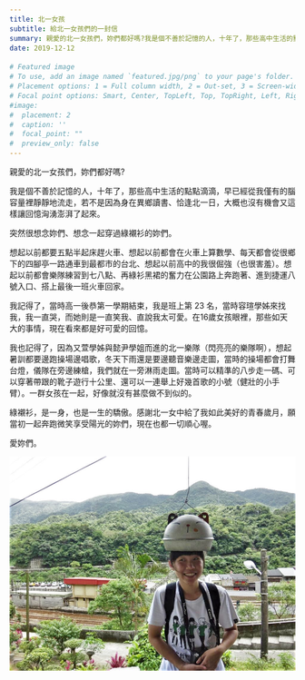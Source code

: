```yaml
---
title: 北一女孩
subtitle: 給北一女孩們的一封信
summary: 親愛的北一女孩們，妳們都好嗎?我是個不善於記憶的人，十年了，那些高中生活的點點滴滴，早已經從我僅有...
date: 2019-12-12

# Featured image
# To use, add an image named `featured.jpg/png` to your page's folder.
# Placement options: 1 = Full column width, 2 = Out-set, 3 = Screen-width
# Focal point options: Smart, Center, TopLeft, Top, TopRight, Left, Right, BottomLeft, Bottom, BottomRight
#image:
#  placement: 2
#  caption: ''
#  focal_point: ""
#  preview_only: false
---
```


親愛的北一女孩們，妳們都好嗎?

我是個不善於記憶的人，十年了，那些高中生活的點點滴滴，早已經從我僅有的腦容量裡靜靜地流走，若不是因為身在異鄉讀書、恰逢北一日，大概也沒有機會又這樣讓回憶洶湧澎湃了起來。

突然很想念妳們、想念一起穿過綠襯衫的妳們。

想起以前都要五點半起床趕火車、想起以前都會在火車上算數學、每天都會從很鄉下的四腳亭一路通車到最都市的台北、想起以前高中的我很倔強（也很害羞）。想起以前都會樂隊練習到七八點、再綠衫黑裙的奮力在公園路上奔跑著、進到捷運八號入口、搭上最後一班火車回家。

我記得了，當時高一後恭第一學期結束，我是班上第 23 名，當時容瑄學姊來找我，我一直哭，而她則是一直笑我、直說我太可愛。在16歲女孩眼裡，那些如天大的事情，現在看來都是好可愛的回憶。

我也記得了，因為又萱學姊與懿尹學姐而進的北一樂隊（閃亮亮的樂隊啊），想起暑訓都要邊跑操場邊唱歌，冬天下雨還是要邊聽音樂邊走圖，當時的操場都會打舞台燈，儀隊在旁邊練槍，我們就在一旁淋雨走圖。當時可以精準的八步走一碼、可以穿著帶跟的靴子遊行十公里、還可以一連舉上好幾首歌的小號（健壯的小手臂）。一群女孩在一起，好像就沒有甚麼做不到似的。

綠襯衫，是一身，也是一生的驕傲。感謝北一女中給了我如此美好的青春歲月，願當初一起奔跑微笑享受陽光的妳們，現在也都一切順心喔。

愛妳們。

![alt text](IMG_1234.jpg "")
